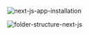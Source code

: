 ![next-js-app-installation](https://github.com/user-attachments/assets/cb341d01-1559-46f2-a041-7a97cfa27e09)


![folder-structure-next-js](https://github.com/user-attachments/assets/6befb97f-0d87-4e6e-8795-dc2944bcd41d)

